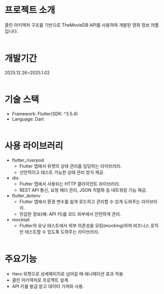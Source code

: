 # 프로젝트 소개 
클린 아키텍처 구조를 기반으로 TheMovieDB API를 사용하여 개발된 영화 정보 어플입니다.
<br/><br/>

# 개발기간
2025.12.26~2025.1.02
<br/><br/>

# 기술 스택
- Framework: Flutter(SDK: ^3.5.4)
- Language: Dart
<br/><br/>

# 사용 라이브러리 
- flutter_riverpod
  - Flutter 앱에서 위젯의 상태 관리를 담당하는 라이브러리.
  - 선언적이고 테스트 가능한 상태 관리 방식 제공.   
- dio
  - Flutter 앱에서 사용되는 HTTP 클라이언트 라이브러리.
  - REST API 통신, 요청 헤더 관리, JSON 직렬화 등 네트워킹 기능 제공.
- flutter_dotenv
  - Flutter 앱에서 환경 변수를 쉽게 로드하고 관리할 수 있게 도와주는 라이브러리.
  - 민감한 정보(예: API 키)를 코드 외부에서 안전하게 관리.   
- mocktail
  - Flutter의 유닛 테스트에서 외부 의존성을 모킹(mocking)하여 비즈니스 로직만 테스트할 수 있도록 도와주는 라이브러리. 
<br/><br/>


# 주요기능
- Hero 위젯으로 상세페이지로 넘어갈 때 애니메이션 효과 적용.
- 클린 아키텍처로 프로젝트 설계.
- API 키를 발급 받고 데이터 가져와 사용.
